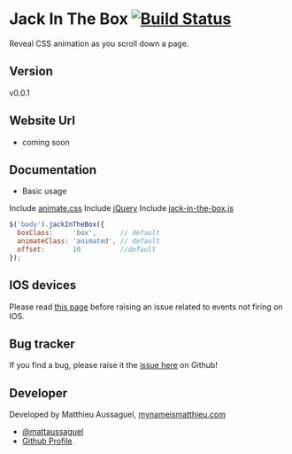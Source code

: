 # Jack In The Box [![Build Status](https://secure.travis-ci.org/matthieua/jackInTheBox.png?branch=master)](http://travis-ci.org/matthieua/jackInTheBox)

Reveal CSS animation as you scroll down a page.

## Version

v0.0.1

## Website Url

- coming soon

## Documentation

- Basic usage

Include [animate.css](https://github.com/daneden/animate.css)
Include [jQuery](https://github.com/jquery/jquery)
Include [jack-in-the-box.js](https://github.com/matthieua/jackInTheBox)

```javascript
$('body').jackInTheBox({
  boxClass:     'box',      // default
  animateClass: 'animated', // default
  offset:       10          //default
});
```

## IOS devices

Please read [this page](https://developer.apple.com/library/safari/documentation/appleapplications/reference/SafariWebContent/HandlingEvents/HandlingEvents.html) before raising an issue related to events not firing on IOS.

## Bug tracker

If you find a bug, please raise it the [issue here](https://github.com/matthieua/jackInTheBox/issues) on Github!

## Developer

Developed by Matthieu Aussaguel, [mynameismatthieu.com](http://mynameismatthieu.com)

+ [@mattaussaguel](http://twitter.com/mattaussaguel)
+ [Github Profile](http://github.com/matthieua)
